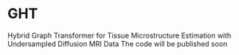 # GHT
Hybrid Graph Transformer for Tissue Microstructure Estimation with Undersampled Diffusion MRI Data
The code will be published soon
